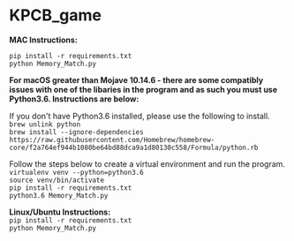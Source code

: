 # KPCB_game

<b>MAC Instructions:</b> 

`pip install -r requirements.txt` \
`python Memory_Match.py`

<b>For macOS greater than Mojave 10.14.6 - there are some compatibly issues with one of the libaries in the program and as such you must use Python3.6. Instructions are below:</b>

If you don't have Python3.6 installed, please use the following to install.\
`brew unlink python`\
`brew install --ignore-dependencies https://raw.githubusercontent.com/Homebrew/homebrew-core/f2a764ef944b1080be64bd88dca9a1d80130c558/Formula/python.rb`

Follow the steps below to create a virtual environment and run the program.\
`virtualenv venv --python=python3.6`\
`source venv/bin/activate`\
`pip install -r requirements.txt`\
`python3.6 Memory_Match.py`

<b>Linux/Ubuntu Instructions: </b> \
`pip install -r requirements.txt` \
`python Memory_Match.py`
